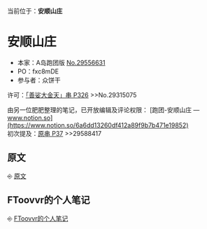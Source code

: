 []()<nav>当前位于：<span style="font-weight: bold">安顺山庄</span></nav>

<h1 id="top-heading">安顺山庄</h1>

* 本家：A岛跑团版 [No.29556631](https://adnmb3.com/t/29556631)  
* PO：fxc8mDE
* 参与者：众饼干

许可：[「善娑大金天」串 P326](https://adnmb3.com/t/28470905?page=326) >>No.29315075

由另一位肥肥整理的笔记，已开放编辑及评论权限：
[跑团-安顺山庄 — www.notion.so](https://www.notion.so/6a6dd13260df412a89f9b7b471e19852)  
初次提及：[原串 P37](https://adnmb3.com/t/29556631?page=37) >>29588417

<h2 id="%E5%8E%9F%E6%96%87">原文</h2>

⎆ [原文](原文.md)

<h2 id="FToovvr%E7%9A%84%E4%B8%AA%E4%BA%BA%E7%AC%94%E8%AE%B0">FToovvr的个人笔记</h2>

⎆ [FToovvr的个人笔记](FToovvr的个人笔记.md)
